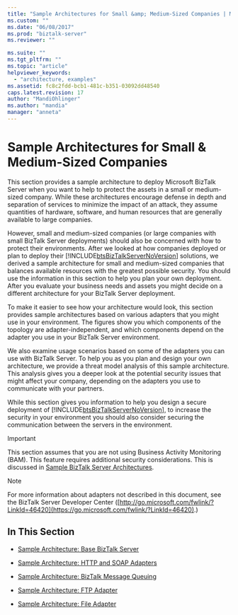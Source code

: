 ```yaml
---
title: "Sample Architectures for Small &amp; Medium-Sized Companies | Microsoft Docs"
ms.custom: ""
ms.date: "06/08/2017"
ms.prod: "biztalk-server"
ms.reviewer: ""

ms.suite: ""
ms.tgt_pltfrm: ""
ms.topic: "article"
helpviewer_keywords:
  - "architecture, examples"
ms.assetid: fc8c2fdd-bcb1-481c-b351-03092dd48540
caps.latest.revision: 17
author: "MandiOhlinger"
ms.author: "mandia"
manager: "anneta"
---
```

# Sample Architectures for Small &amp; Medium-Sized Companies
This section provides a sample architecture to deploy Microsoft BizTalk Server when you want to help to protect the assets in a small or medium-sized company. While these architectures encourage defense in depth and separation of services to minimize the impact of an attack, they assume quantities of hardware, software, and human resources that are generally available to large companies.

 However, small and medium-sized companies (or large companies with small BizTalk Server deployments) should also be concerned with how to protect their environments. After we looked at how companies deployed or plan to deploy their [!INCLUDE[btsBizTalkServerNoVersion](../includes/btsbiztalkservernoversion-md.md)] solutions, we derived a sample architecture for small and medium-sized companies that balances available resources with the greatest possible security. You should use the information in this section to help you plan your own deployment. After you evaluate your business needs and assets you might decide on a different architecture for your BizTalk Server deployment.

 To make it easier to see how your architecture would look, this section provides sample architectures based on various adapters that you might use in your environment. The figures show you which components of the topology are adapter-independent, and which components depend on the adapter you use in your BizTalk Server environment.

 We also examine usage scenarios based on some of the adapters you can use with BizTalk Server. To help you as you plan and design your own architecture, we provide a threat model analysis of this sample architecture. This analysis gives you a deeper look at the potential security issues that might affect your company, depending on the adapters you use to communicate with your partners.

 While this section gives you information to help you design a secure deployment of [!INCLUDE[btsBizTalkServerNoVersion](../includes/btsbiztalkservernoversion-md.md)], to increase the security in your environment you should also consider securing the communication between the servers in the environment.

> [!IMPORTANT]
>  This section assumes that you are not using Business Activity Monitoring (BAM). This feature requires additional security considerations. This is discussed in [Sample BizTalk Server Architectures](../core/sample-biztalk-server-architectures.md).

> [!NOTE]
>  For more information about adapters not described in this document, see the BizTalk Server Developer Center ([http://go.microsoft.com/fwlink/?LinkId=46420](https://go.microsoft.com/fwlink/?LinkId=46420).)

## In This Section

-   [Sample Architecture: Base BizTalk Server](../core/sample-architecture-base-biztalk-server.md)

-   [Sample Architecture: HTTP and SOAP Adapters](../core/sample-architecture-http-and-soap-adapters.md)

-   [Sample Architecture: BizTalk Message Queuing](../core/sample-architecture-biztalk-message-queuing.md)

-   [Sample Architecture: FTP Adapter](../core/sample-architecture-ftp-adapter.md)

-   [Sample Architecture: File Adapter](../core/sample-architecture-file-adapter.md)